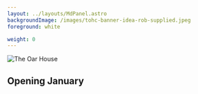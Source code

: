 ```yaml
---
layout: ../layouts/MdPanel.astro
backgroundImage: /images/tohc-banner-idea-rob-supplied.jpeg
foreground: white

weight: 0
---
```


![The Oar House](/images/TOHC-Logo-Distressed-Blk.svg)

## Opening January
